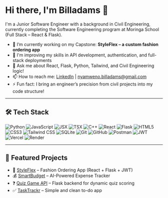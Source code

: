 # Hi there, I'm Billadams 👋

I'm a Junior Software Engineer with a background in Civil Engineering, currently completing the Software Engineering program at Moringa School (Full Stack – React & Flask).

- 🔭 I’m currently working on my Capstone: **StyleFlex – a custom fashion ordering app**
- 🌱 I'm improving my skills in API development, authentication, and full-stack deployments
- 💬 Ask me about React, Flask, Python, Tailwind, and Civil Engineering logic!
- 📫 How to reach me: [LinkedIn](https://linkedin.com/in/billadams-nyamweno) | nyamweno.billadams@gmail.com
- ⚡ Fun fact: I bring an engineer’s precision from civil projects into my code structure!

---

## 🛠 Tech Stack

![Python](https://img.shields.io/badge/Python-3776AB?style=flat&logo=python&logoColor=white)
![JavaScript](https://img.shields.io/badge/JavaScript-F7DF1E?style=flat&logo=javascript&logoColor=black)
![JSX](https://img.shields.io/badge/JSX-61DAFB?style=flat&logo=react&logoColor=black)
![TSX](https://img.shields.io/badge/TSX-3178C6?style=flat&logo=typescript&logoColor=white)
![C++](https://img.shields.io/badge/C++-00599C?style=flat&logo=c%2b%2b&logoColor=white)
![React](https://img.shields.io/badge/React-20232A?style=flat&logo=react&logoColor=61DAFB)
![Flask](https://img.shields.io/badge/Flask-000000?style=flat&logo=flask&logoColor=white)
![HTML5](https://img.shields.io/badge/HTML5-E34F26?style=flat&logo=html5&logoColor=white)
![CSS3](https://img.shields.io/badge/CSS3-1572B6?style=flat&logo=css3&logoColor=white)
![Tailwind CSS](https://img.shields.io/badge/Tailwind_CSS-38B2AC?style=flat&logo=tailwind-css&logoColor=white)
![SQLite](https://img.shields.io/badge/SQLite-003B57?style=flat&logo=sqlite&logoColor=white)
![Git](https://img.shields.io/badge/Git-F05032?style=flat&logo=git&logoColor=white)
![GitHub](https://img.shields.io/badge/GitHub-181717?style=flat&logo=github&logoColor=white)
![Postman](https://img.shields.io/badge/Postman-FF6C37?style=flat&logo=postman&logoColor=white)
![JWT](https://img.shields.io/badge/JWT-000000?style=flat&logo=jsonwebtokens&logoColor=white)
![Vercel](https://img.shields.io/badge/Vercel-000000?style=flat&logo=vercel&logoColor=white)
![Render](https://img.shields.io/badge/Render-46E3B7?style=flat&logo=render&logoColor=black)

---

## 🚀 Featured Projects

- 🧵 [StyleFlex](https://github.com/BILLADAMS-arch/styleflex) – Fashion Ordering App (React + Flask + JWT)  
- 💰 [SmartBudget](https://github.com/BILLADAMS-arch/smartbudget) – AI-Powered Expense Tracker  
- ❓ [Quiz Game API](https://github.com/BILLADAMS-arch/quiz-game) – Flask backend for dynamic quiz scoring  
- ✅ [TaskTrackr](https://github.com/BILLADAMS-arch/tasktrackr) – Simple and clean to-do app  


